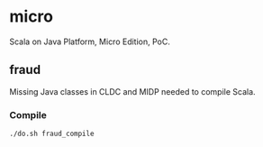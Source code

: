 # micro

Scala on Java Platform, Micro Edition, PoC.

## fraud

Missing Java classes in CLDC and MIDP needed to compile Scala.

### Compile

```shell
./do.sh fraud_compile
```
